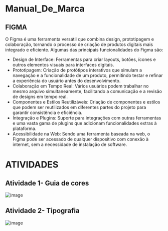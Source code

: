 # Manual_De_Marca
 ## FIGMA
O Figma é uma ferramenta versátil que combina design, prototipagem e colaboração, tornando o processo de criação de produtos digitais mais integrado e eficiente.
Algumas das principais funcionalidades do Figma são:

- Design de Interface: Ferramentas para criar layouts, botões, ícones e outros elementos visuais para interfaces digitais.
- Prototipagem: Criação de protótipos interativos que simulam a navegação e a funcionalidade de um produto, permitindo testar e refinar a experiência do usuário antes do desenvolvimento.
- Colaboração em Tempo Real: Vários usuários podem trabalhar no mesmo arquivo simultaneamente, facilitando a comunicação e a revisão de designs em tempo real.
- Componentes e Estilos Reutilizáveis: Criação de componentes e estilos que podem ser reutilizados em diferentes partes do projeto para garantir consistência e eficiência.
- Integração e Plugins: Suporte para integrações com outras ferramentas e uma vasta gama de plugins que adicionam funcionalidades extras à plataforma.
- Acessibilidade na Web: Sendo uma ferramenta baseada na web, o Figma pode ser acessado de qualquer dispositivo com conexão à internet, sem a necessidade de instalação de software.

# ATIVIDADES 

## Atividade 1- Guia de cores
![image](https://github.com/user-attachments/assets/36348429-5de5-40c8-ad17-736496ba4852)

## Atividade 2- Tipografia
![image](https://github.com/user-attachments/assets/806fecc8-8e2e-4511-a4b6-e83980ccb4e2)






